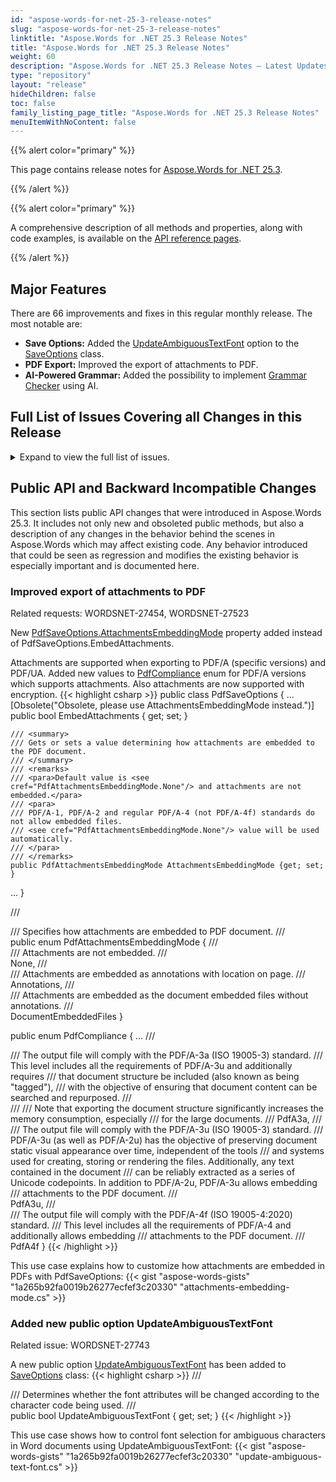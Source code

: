 ```yaml
---
id: "aspose-words-for-net-25-3-release-notes"
slug: "aspose-words-for-net-25-3-release-notes"
linktitle: "Aspose.Words for .NET 25.3 Release Notes"
title: "Aspose.Words for .NET 25.3 Release Notes"
weight: 60
description: "Aspose.Words for .NET 25.3 Release Notes – Latest Updates and Fixes in February 2025"
type: "repository"
layout: "release"
hideChildren: false
toc: false
family_listing_page_title: "Aspose.Words for .NET 25.3 Release Notes"
menuItemWithNoContent: false
---
```


{{% alert color="primary" %}}

This page contains release notes for [Aspose.Words for .NET 25.3](https://www.nuget.org/packages/Aspose.Words/25.3.0).

{{% /alert %}}


{{% alert color="primary" %}}

A comprehensive description of all methods and properties, along with code examples, is available on the [API reference pages](https://reference.aspose.com/words/net/).

{{% /alert %}}

## Major Features

There are 66 improvements and fixes in this regular monthly release. The most notable are:

- **Save Options:** Added the [UpdateAmbiguousTextFont](https://reference.aspose.com/words/net/aspose.words.saving/saveoptions/updateambiguoustextfont/) option to the [SaveOptions](https://reference.aspose.com/words/net/aspose.words.saving/saveoptions/) class.
- **PDF Export:** Improved the export of attachments to PDF.
- **AI-Powered Grammar:** Added the possibility to implement [Grammar Checker](https://reference.aspose.com/words/net/aspose.words.ai/iaimodeltext/checkgrammar/) using AI.

## Full List of Issues Covering all Changes in this Release

<details>
<summary>Expand to view the full list of issues.</summary>

|Key|Summary|Category|
| :- | :- | :- |
|WORDSNET-7016|Implement non-inscribed objects support|New Feature
|WORDSNET-27864|Add possibility to check Grammar using Anthropic AI|New Feature
|WORDSNET-27454|Consider supporting PDF A3 compliance|New Feature
|WORDSNET-27601|Add possibility to implement Grammar Checker using AI|New Feature
|WORDSNET-27828|Import paragraph structure as MS Word does|Enhancement
|WORDSNET-27778|Add support for 'mso-style-name' values that match HTML color names|Enhancement
|WORDSNET-27746|Write 'w15:restartNumberingAfterBreak="0"' on list definitions|Enhancement
|WORDSNET-27743|DOCX to DOCX: Saving document changes font|Bug
|WORDSNET-27802|RTF to PDF: Extra blank page in the output|Bug
|WORDSNET-27919|FileLoadException is thrown upon loading PDF|Bug
|WORDSNET-27800|Merging DOCX after page extraction does not preserve list numbering |Bug
|WORDSNET-27837|Import formatting of the "HTML Variable" style from "var" selectors in MsoHtml|Bug
|WORDSNET-27759|Extra empty TOC item appears after updating fields|Bug
|WORDSNET-27836|Hyperlink styles are imported incorrectly from MsoHtml|Bug
|WORDSNET-27614|Treemap chart is converted to image after calling UpdatePageLayout|Bug
|WORDSNET-27810|Could not create the bitmap with the specified parameters exception is thrown upon rendering|Bug
|WORDSNET-24302|Wrapping in OfficeMath is incorrect after rendering|Bug
|WORDSNET-27766|Font is changed after executing mail merge|Bug
|WORDSNET-27686|NullReferenceException is thrown upon rendering document|Bug
|WORDSNET-26611|Image is lost after rendering document|Bug
|WORDSNET-27808|Issues after updating to new SkiaSharp 3.x.x|Bug
|WORDSNET-27807|Exception after updating to new version of SkiaSharp 3.x.x|Bug
|WORDSNET-27866|PDF revision comments are displayed in English in windows Chinese locale|Bug
|WORDSNET-27940|Update font fallback table for Thai language|Bug
|WORDSNET-27869|Headings are not recognized upon PDF to DOCX conversion|Bug
|WORDSNET-27719|Cropped images are improperly converted from PDF|Bug
|WORDSNET-27911|RTL text alignment is incorrect after converting to HTML|Bug
|WORDSNET-27876|ArgumentException is thrown upon calling UpdateActualReferenceMarks|Bug
|WORDSNET-27885|Table layout is changed after open/save DOCX|Bug
|WORDSNET-27523|Comment is added when PdfSaveOptions.EmbedAttachments is enabled|Bug
|WORDSNET-20442|Text offset when Word to PDF converting|Bug
|WORDSNET-27910|Bookmark is lost after comparing documents|Bug
|WORDSNET-27287|Shape position is incorrect after rendering.|Bug
|WORDSNET-27862|Incorrect rotation center and origin calculation for 3D extrusion effect|Bug
|WORDSNET-27886|There are no code comments for AW and Wordize in Net6 and higher.|Bug
|WORDSNET-27901|Metafile is rendered improperly in .NET Standard.|Bug
|WORDSNET-27888|InvalidOperationException is thrown upon converting DOCX to DOC|Bug
|WORDSNET-27403|Curved connectors position is slightly incorrect after rendering.|Bug
|WORDSNET-27877|Incorrect DML group elements layout|Bug
|WORDSNET-27816|NullReferenceException is thrown upon removing nodes from SDT|Bug
|WORDSNET-27839|Clipping the points of smoothed series with an extremely large value|Bug
|WORDSNET-27842|Numbering is changed after merging documents with Document.MergeDocuments|Bug
|WORDSNET-22347|Text inside oMath element is wrapped incorrectly|Bug
|WORDSNET-27863|Hebrew text is read improperly from HTML.|Bug
|WORDSNET-27871|"Cannot translate from 'Span' in 'Textbox' to 'Column'" during conversion to PDF|Bug
|WORDSNET-27860|Metafile is not rendered in .NET Standard|Bug
|WORDSNET-27761|Metered License Timeout settings|Bug
|WORDSNET-27830|Broken links in HTML test files|Bug
|WORDSNET-27165|Text color changed after open/save RTF file|Bug
|WORDSNET-27826|Exception when saving document with StructuredDocumentTag and CustomXmlPart mapping|Bug
|WORDSNET-27811|Styles are imported incorrectly from MsoHtml|Bug
|WORDSNET-27798|Changes in obfuscation settings required|Bug
|WORDSNET-27829|ArgumentException is thrown upon comparing document|Bug
|WORDSNET-27840|Import formatting from "listing", "pre", and "xmp" selectors into the "HTML Preformatted" built-in style|Bug
|WORDSNET-27672|Incorrect table convertion to MD|Bug
|WORDSNET-27715|Added space after 8pt to each paragraph after AppendDocumend|Bug
|WORDSNET-27867|Font in shape is changed after inserting document with ImportFormatMode.KeepSourceFormatting|Bug
|WORDSNET-27926|Letters contains lost or modified diacritic marks|Bug
|WORDSNET-21351|LockContents not Working for RichText when inserting HTML|Bug
|WORDSNET-27819|Redactions are not properly applied to PDF produced by Aspose.Words|Bug
|WORDSNET-27834|Table regularity check filed for PDF produced by Aspose.Words|Bug
|WORDSNET-27883|Merger plugin tests fail|Bug
|WORDSNET-27892|Add support of loading CHM to plugin licenses|Bug
|WORDSNET-27767|PDF-to-DOCX: Cropped image layout not preserved during conversion|Bug
|WORDSNET-23585|The images in documents are sometimes replaced by the red cross image|Bug
|WORDSNET-27735|Unable to load DOCX file: FormatException: String '0' was not recognized as a valid Boolean|Bug
</details>

## Public API and Backward Incompatible Changes

This section lists public API changes that were introduced in Aspose.Words 25.3. It includes not only new and obsoleted public methods, but also a description of any changes in the behavior behind the scenes in Aspose.Words which may affect existing code. Any behavior introduced that could be seen as regression and modifies the existing behavior is especially important and is documented here.

### Improved export of attachments to PDF

Related requests: WORDSNET-27454, WORDSNET-27523

New [PdfSaveOptions.AttachmentsEmbeddingMode](https://reference.aspose.com/words/net/aspose.words.saving/pdfsaveoptions/attachmentsembeddingmode/) property added instead of PdfSaveOptions.EmbedAttachments.

Attachments are supported when exporting to PDF/A (specific versions) and PDF/UA. 
Added new values to [PdfCompliance](https://reference.aspose.com/words/net/aspose.words.saving/pdfcompliance/) enum for PDF/A versions which supports attachments. 
Also attachments are now supported with encryption.
{{< highlight csharp >}}
public class PdfSaveOptions {
...
    [Obsolete("Obsolete, please use AttachmentsEmbeddingMode instead.")]         
    public bool EmbedAttachments { get; set; }

    /// <summary>
    /// Gets or sets a value determining how attachments are embedded to the PDF document.
    /// </summary>
    /// <remarks>
    /// <para>Default value is <see cref="PdfAttachmentsEmbeddingMode.None"/> and attachments are not embedded.</para>
    /// <para>
    /// PDF/A-1, PDF/A-2 and regular PDF/A-4 (not PDF/A-4f) standards do not allow embedded files.
    /// <see cref="PdfAttachmentsEmbeddingMode.None"/> value will be used automatically.
    /// </para>
    /// </remarks>
    public PdfAttachmentsEmbeddingMode AttachmentsEmbeddingMode {get; set; }
...
}

/// <summary>
/// Specifies how attachments are embedded to PDF document.
/// </summary>
public enum PdfAttachmentsEmbeddingMode
{
    /// <summary>
    /// Attachments are not embedded.
    /// </summary>
    None,
    /// <summary>
    /// Attachments are embedded as annotations with location on page.
    /// </summary>
    Annotations,
    /// <summary>
    /// Attachments are embedded as the document embedded files without annotations.
    /// </summary>
    DocumentEmbeddedFiles
}

public enum PdfCompliance
{
...
    /// <summary>
    /// The output file will comply with the PDF/A-3a (ISO 19005-3) standard.
    /// This level includes all the requirements of PDF/A-3u and additionally requires
    /// that document structure be included (also known as being "tagged"),
    /// with the objective of ensuring that document content can be searched and repurposed.
    /// </summary>
    /// <remarks>
    /// Note that exporting the document structure significantly increases the memory consumption, especially
    /// for the large documents.
    /// </remarks>
    PdfA3a,
    /// <summary>
    /// The output file will comply with the PDF/A-3u (ISO 19005-3) standard.
    /// PDF/A-3u (as well as PDF/A-2u) has the objective of preserving document static visual appearance over time, independent of the tools
    /// and systems used for creating, storing or rendering the files. Additionally, any text contained in the document
    /// can be reliably extracted as a series of Unicode codepoints. In addition to PDF/A-2u, PDF/A-3u allows embedding
    /// attachments to the PDF document.
    /// </summary>
    PdfA3u,
    /// <summary>
    /// The output file will comply with the PDF/A-4f (ISO 19005-4:2020) standard.
    /// This level includes all the requirements of PDF/A-4 and additionally allows embedding
    /// attachments to the PDF document.
    /// </summary>
    PdfA4f
}
{{< /highlight >}}

This use case explains how to customize how attachments are embedded in PDFs with PdfSaveOptions:
{{< gist "aspose-words-gists" "1a265b92fa0019b26277ecfef3c20330" "attachments-embedding-mode.cs" >}}

### Added new public option UpdateAmbiguousTextFont

Related issue: WORDSNET-27743

A new public option [UpdateAmbiguousTextFont](https://reference.aspose.com/words/net/aspose.words.saving/saveoptions/updateambiguoustextfont/) has been added to [SaveOptions](https://reference.aspose.com/words/net/aspose.words.saving/saveoptions/) class:
{{< highlight csharp >}}
/// <summary>
/// Determines whether the font attributes will be changed according to the character code being used.
/// </summary>
public bool UpdateAmbiguousTextFont { get; set; }
{{< /highlight >}}

This use case shows how to control font selection for ambiguous characters in Word documents using UpdateAmbiguousTextFont:
{{< gist "aspose-words-gists" "1a265b92fa0019b26277ecfef3c20330" "update-ambiguous-text-font.cs" >}}